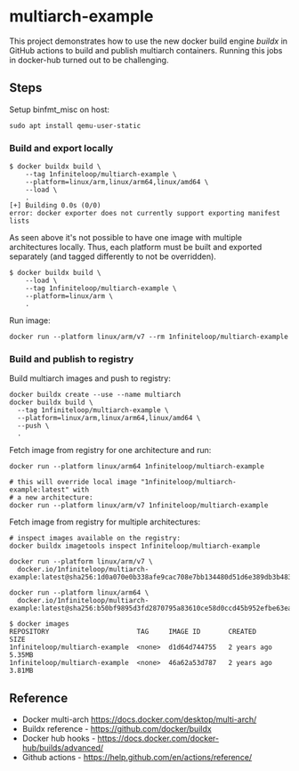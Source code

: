 # multiarch-example

This project demonstrates how to use the new docker build engine _buildx_ in
GitHub actions to build and publish multiarch containers. Running
this jobs in docker-hub turned out to be challenging.

## Steps

Setup binfmt_misc on host:

    sudo apt install qemu-user-static

### Build and export locally

    $ docker buildx build \
        --tag 1nfiniteloop/multiarch-example \
        --platform=linux/arm,linux/arm64,linux/amd64 \
        --load \
        .
    [+] Building 0.0s (0/0)
    error: docker exporter does not currently support exporting manifest lists

As seen above it's not possible to have one image with multiple architectures
locally. Thus, each platform must be built and exported separately (and tagged
differently to not be overridden).

    $ docker buildx build \
        --load \
        --tag 1nfiniteloop/multiarch-example \
        --platform=linux/arm \
        .

Run image:

    docker run --platform linux/arm/v7 --rm 1nfiniteloop/multiarch-example

### Build and publish to registry

Build multiarch images and push to registry:

    docker buildx create --use --name multiarch
    docker buildx build \
      --tag 1nfiniteloop/multiarch-example \
      --platform=linux/arm,linux/arm64,linux/amd64 \
      --push \
      .

Fetch image from registry for one architecture and run:

    docker run --platform linux/arm64 1nfiniteloop/multiarch-example

    # this will override local image "1nfiniteloop/multiarch-example:latest" with
    # a new architecture:
    docker run --platform linux/arm/v7 1nfiniteloop/multiarch-example

Fetch image from registry for multiple architectures:

    # inspect images available on the registry:
    docker buildx imagetools inspect 1nfiniteloop/multiarch-example

    docker run --platform linux/arm/v7 \
      docker.io/1nfiniteloop/multiarch-example:latest@sha256:1d0a070e0b338afe9cac708e7bb134480d51d6e389db3b483008d87f48538e81

    docker run --platform linux/arm64 \
      docker.io/1nfiniteloop/multiarch-example:latest@sha256:b50bf9895d3fd2870795a83610ce58d0ccd45b952efbe63eae205ecf155ae037

    $ docker images
    REPOSITORY                      TAG     IMAGE ID       CREATED      SIZE
    1nfiniteloop/multiarch-example  <none>  d1d64d744755   2 years ago  5.35MB
    1nfiniteloop/multiarch-example  <none>  46a62a53d787   2 years ago  3.81MB

## Reference

* Docker multi-arch <https://docs.docker.com/desktop/multi-arch/>
* Buildx reference - <https://github.com/docker/buildx>
* Docker hub hooks - <https://docs.docker.com/docker-hub/builds/advanced/>
* Github actions - <https://help.github.com/en/actions/reference/>
